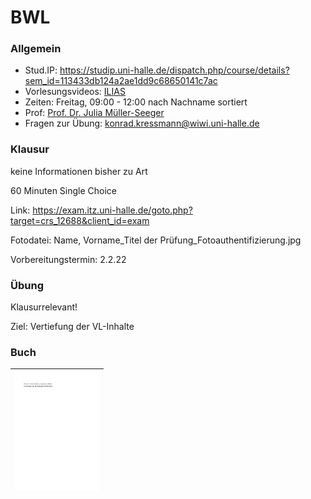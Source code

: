 # BWL

### Allgemein

- Stud.IP: https://studip.uni-halle.de/dispatch.php/course/details?sem_id=113433db124a2ae1dd9c68650141c7ac
- Vorlesungsvideos: [ILIAS](https://ilias.uni-halle.de/goto.php?target=crs_217678&client_id=unihalle)
- Zeiten: Freitag, 09:00 - 12:00 nach Nachname sortiert
- Prof: [Prof. Dr. Julia Müller-Seeger](https://studip.uni-halle.de:443/dispatch.php/profile?cid=113433db124a2ae1dd9c68650141c7ac&username=acvkd)
- Fragen zur Übung: konrad.kressmann@wiwi.uni-halle.de

### Klausur

keine Informationen bisher zu Art

60 Minuten Single Choice

Link: https://exam.itz.uni-halle.de/goto.php?target=crs_12688&client_id=exam

Fotodatei: Name, Vorname_Titel der Prüfung_Fotoauthentifizierung.jpg

Vorbereitungstermin: 2.2.22

### Übung

Klausurrelevant! 

Ziel: Vertiefung der VL-Inhalte

### Buch

| [![bwl](../images/21-11-19_18-14.png)](https://drive.google.com/file/d/1wPdZ596cPwlVadX3A2Jb4MZmrEyYdYRv/view) |
| ------------------------------------------------------------ |









